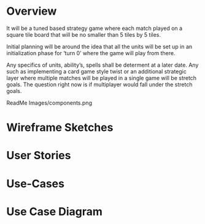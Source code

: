# Overview
It will be a tuned based strategy game where each match played on a square tile board that will be no smaller than 5 tiles by 5 tiles.

Initial planning will be around the idea that all the units will be set up in an initialization phase for ‘turn 0’ where the game will play from there.

Any specifics of units, ability’s, spells shall be determent at a later date. Any such as implementing a card game style twist or an additional strategic layer where multiple matches will be played in a single game will be stretch goals. The question right now is if multiplayer would fall under the stretch goals.

ReadMe Images/components.png

# Wireframe Sketches


# User Stories


# Use-Cases


# Use Case Diagram
